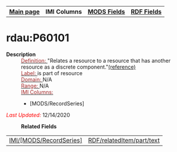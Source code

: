 <!DOCTYPE html>
<html>

<body>
<table style="width:100%">
  <tr>
    <th><a href="index.md">Main page</a></th>
	<th>IMI Columns</th>
    <th><a href="MODS.md">MODS Fields</a></th>
    <th><a href="#">RDF Fields</a></th>
  </tr>
</table>



<h1>rdau:P60101</h1>
<dl>
  <dt><b>Description</b></dt>
  <dd><ins><font color="brown">Definition: </font></ins>"Relates a resource to a resource that has another resource as a discrete component."<a href="http://www.rdaregistry.info/Elements/u/#P60101">(reference)</a></dd>
  <dd><ins><font color="brown">Label: </font></ins> is part of resource</dd>
  <dd><ins><font color="brown">Domain: </font></ins> N/A</dd>
  <dd><ins><font color="brown">Range: </font></ins> N/A</dd>
  <dd><ins><font color="brown">IMI Columns: </font></ins>
	<ul>
		<li>[MODS/RecordSeries]</li>
		</ul>
	</dd>
	<p><font color="red"><i>Last Updated: </i></font>12/14/2020</p>
</dl>
<dl>
	<dd><b>Related Fields</b></dd>
		<table>
			<td><a href="MODS.recordseries.md">IMI/[MODS/RecordSeries]</a></td>
			<td><a href="mods.relatedItem.part.text.md">RDF/relatedItem/part/text</a></td>
		</table>
</dl>
</body>
</html>